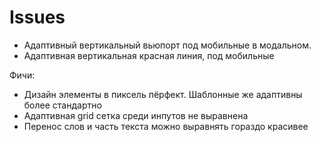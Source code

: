 # Issues

- Адаптивный вертикальный вьюпорт под мобильные в модальном.
- Адаптивная вертикальная красная линия, под мобильные

Фичи:

- Дизайн элементы в пиксель пёрфект. Шаблонные же адаптивны более стандартно
- Адаптивная grid сетка среди инпутов не выравнена
- Перенос слов и часть текста можно выравнять гораздо красивее